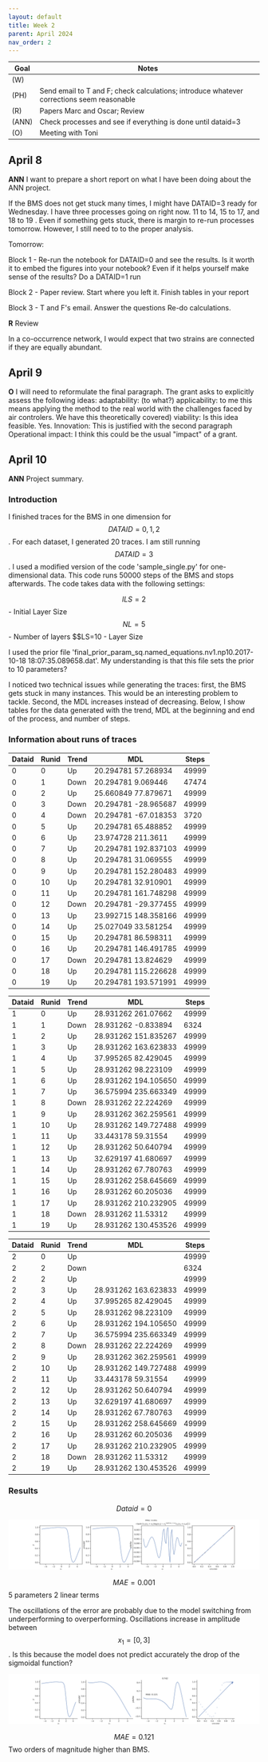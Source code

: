 ```yaml
---
layout: default
title: Week 2
parent: April 2024
nav_order: 2
---
```


| Goal | Notes | 
| ----------- | ----------- |
|(W)| |
|(PH)|Send email to T and F; check calculations; introduce whatever corrections seem reasonable |
|(R)|Papers Marc and Oscar; Review |
|(ANN)|Check processes and see if everything is done until dataid=3 |
|(O)|Meeting with Toni |


## April 8

**ANN** I want to prepare a short report on what I have been doing about the ANN project.

If the BMS does not get stuck many times, I might have DATAID=3 ready for Wednesday. I have three processes going on right now. 11 to 14, 15 to 17, and 18 to 19 . Even if something gets stuck, there is margin to re-run processes tomorrow. However, I still need to to the proper analysis.

Tomorrow:

Block 1 - Re-run the notebook for DATAID=0 and see the results. Is it worth it to embed the figures into your notebook? Even if it helps yourself make sense of the results?
	   Do a DATAID=1 run


Block 2 - 
	  Paper review. Start where you left it.
      	  Finish tables in your report

Block 3 - T and F's email. Answer the questions
      	  Re-do calculations.

**R** Review

In a co-occurrence network, I would expect that two strains are connected if they are equally abundant.
      	
## April 9

**O** 
I will need to reformulate the final paragraph.
The grant asks to explicitly assess the following ideas:
adaptability: (to what?)
applicability: to me this means applying the method to the real world with the challenges faced by air controlers. We have this theoretically covered)
viability: Is this idea feasible. Yes.
Innovation: This is justified with the second paragraph
Operational impact: I think this could be the usual "impact" of a grant.


## April 10

**ANN** Project summary.


### Introduction

I finished traces for the BMS in one dimension for $$DATAID =  0,1,2$$. For each dataset, I generated 20 traces. I am still running $$DATAID = 3$$.
I used a modified version of the code 'sample_single.py' for one-dimensional data. This code runs 50000 steps of the BMS and stops afterwards.
The code takes data with the following settings:

$$ILS = 2$$ - Initial Layer Size
$$NL=5$$ - Number of layers
$$LS=10  - Layer Size

I used the prior file 'final_prior_param_sq.named_equations.nv1.np10.2017-10-18 18:07:35.089658.dat'. My understanding is that this file sets the prior to 10 parameters?

I noticed two technical issues while generating the traces: first, the BMS gets stuck in many instances. This would be an interesting problem to tackle. Second, the MDL increases instead of decreasing.
Below, I show tables for the data generated with the trend, MDL at the beginning and end of the process, and number of steps.

### Information about runs of traces

|Dataid|Runid| Trend  | MDL                     | Steps |
| ---- | --- | ------ |-------------------------|------ |
|   0  |  0    |  Up    |20.294781 57.268934 | 49999 |
|   0  |  1    |  Down  |20.294781 9.069446  | 47474 |
|   0    |  2    |  Up    |25.660849 77.879671 | 49999 |
|   0    |  3    |  Down  |20.294781 -28.965687| 49999 |
|   0    |  4    |  Down  |20.294781 -67.018353| 3720  |
|   0    |  5    |  Up    |20.294781 65.488852 | 49999 |  
|   0    |  6    |  Up    |23.974728 211.3611  | 49999 |	  
|   0    |  7    |  Up    |20.294781 192.837103| 49999 |	  
|   0    |  8    |  Up    |20.294781 31.069555 | 49999 |	  
|   0    |  9    |  Up    |20.294781 152.280483| 49999 |
|   0    | 10    |  Up    |20.294781 32.910901 | 49999 |
|   0    | 11    |  Up    |20.294781 161.748298| 49999 |
|   0    | 12    |  Down  |20.294781 -29.377455| 49999 |
|   0    | 13    |  Up    |23.992715 148.358166| 49999 |
|   0    | 14    |  Up    |25.027049 33.581254 | 49999 |
|   0    | 15    |  Up    |20.294781 86.598311 | 49999 |
|   0    | 16    |  Up    |20.294781 146.491785| 49999 |
|   0    | 17    |  Down  |20.294781 13.824629 | 49999 |
|   0    | 18    |  Up    |20.294781 115.226628| 49999 |
|   0    | 19    |  Up    |20.294781 193.571991| 49999 |

|Dataid|Runid| Trend  | MDL                     | Steps |
| ---- | --- | ------ |-------------------------|------ |
|   1    |  0    |  Up    |28.931262 261.07662  | 49999 |
|   1    |  1    |  Down  |28.931262 -0.833894  | 6324  |
|   1    |  2    |  Up    |28.931262 151.835267 | 49999 |
|   1    |  3    |  Up    |28.931262 163.623833 | 49999 |
|   1    |  4    |  Up    |37.995265 82.429045  | 49999 |
|   1    |  5    |  Up    |28.931262 98.223109  | 49999 |
|   1    |  6    |  Up    |28.931262 194.105650 | 49999 |
|   1    |  7    |  Up    |36.575994 235.663349 | 49999 |
|   1    |  8    |  Down  |28.931262 22.224269  | 49999 |	  
|   1    |  9    |  Up    |28.931262 362.259561 | 49999 |
|   1    | 10    |  Up    |28.931262 149.727488 | 49999 |
|   1    | 11    |  Up    |33.443178 59.31554   | 49999 |	       |    
|   1    | 12    |  Up    |28.931262 50.640794  | 49999 |
|   1    | 13    |  Up    |32.629197 41.680697  | 49999 |
|   1    | 14    |  Up    |28.931262 67.780763  | 49999 |
|   1    | 15    |  Up    |28.931262 258.645669 | 49999 |
|   1    | 16    |  Up    |28.931262 60.205036  | 49999 |
|   1    | 17    |  Up    |28.931262 210.232905 | 49999 |
|   1    | 18    |  Down  |28.931262 11.53312   | 49999 |
|   1    | 19    |  Up    |28.931262 130.453526 | 49999 |


| Dataid | Runid | Trend  | MDL                     | Steps |
| ---- | --- | ------ |-------------------------|------ |
|   2    |  0    |  Up    |  | 49999 |
|   2    |  2    |  Down  |  | 6324  |
|   2    |  2    |  Up    |  | 49999 |
|   2    |  3    |  Up    |28.931262 163.623833| 49999 |
|   2    |  4    |  Up    |37.995265 82.429045 | 49999 |
|   2    |  5    |  Up    |28.931262 98.223109 | 49999 |
|   2    |  6    |  Up    |28.931262 194.105650| 49999 |
|   2    |  7    |  Up    |36.575994 235.663349| 49999 |
|   2    |  8    |  Down  |28.931262 22.224269 | 49999 |	  
|   2    |  9    |  Up    |28.931262 362.259561| 49999 |
|   2    | 10    |  Up    |28.931262 149.727488| 49999 |
|   2    | 11    |  Up    |33.443178 59.31554  | 49999 |	       |    
|   2    | 12    |  Up    |28.931262 50.640794 | 49999 |
|   2    | 13    |  Up    |32.629197 41.680697 | 49999 |
|   2    | 14    |  Up    |28.931262 67.780763 | 49999 |
|   2    | 15    |  Up    |28.931262 258.645669| 49999 |
|   2    | 16    |  Up    |28.931262 60.205036 | 49999 |
|   2    | 17    |  Up    |28.931262 210.232905| 49999 |
|   2    | 18    |  Down  |28.931262 11.53312  | 49999 |
|   2    | 19    |  Up    |28.931262 130.453526| 49999 |


### Results

$$Dataid=0$$

![test](sample_id0.png)

$$MAE=0.001$$
5 parameters
2 linear terms

The oscillations of the error are probably due to the model switching from underperforming to overperforming. Oscillations increase in amplitude between $$x_1=[0,3]$$. Is this because the model does not predict accurately the drop of the sigmoidal function?

![test](pysr_0.png)

$$MAE=0.121$$ Two orders of magnitude higher than BMS.






